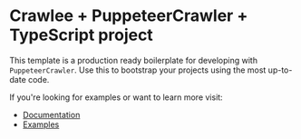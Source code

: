 # Crawlee + PuppeteerCrawler + TypeScript project

This template is a production ready boilerplate for developing with `PuppeteerCrawler`. Use this to bootstrap your projects using the most up-to-date code.

If you're looking for examples or want to learn more visit:

-   [Documentation](https://crawlee.dev/api/puppeteer-crawler/class/PuppeteerCrawler)
-   [Examples](https://crawlee.dev/docs/examples/puppeteer-crawler)

